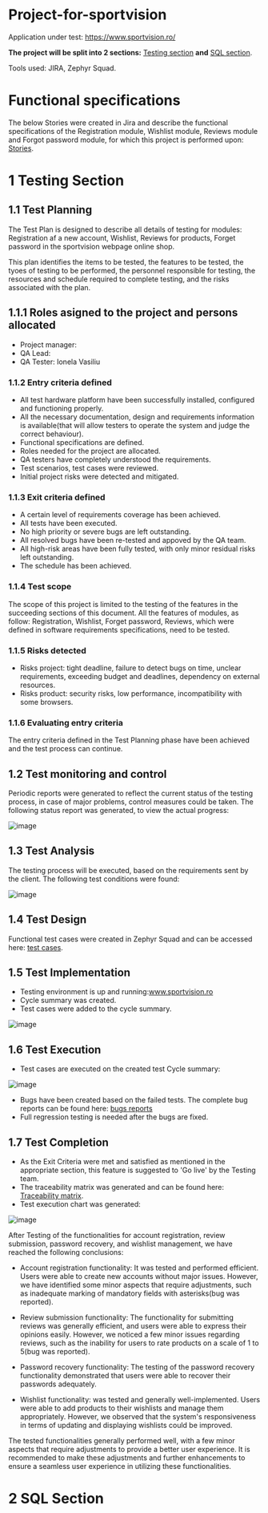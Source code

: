 # Project-for-sportvision
Application under test: https://www.sportvision.ro/

**The project will be split into 2 sections:** [Testing section](https://github.com/VasiliuIonela/Project-for-sportvision/blob/main/README.md#1-testing-section) **and** [SQL section](https://github.com/VasiliuIonela/Project-for-sportvision/blob/main/README.md#2-sql-section).

Tools used: JIRA, Zephyr Squad.

# Functional specifications

The below Stories were created in Jira and describe the functional specifications of the Registration module, Wishlist module, Reviews module and Forgot password module, for which this project is performed upon: [Stories](https://github.com/VasiliuIonela/Project-for-sportvision/blob/main/Jira.pdf).

# 1 Testing Section
## 1.1 Test Planning
The Test Plan is designed to describe all details of testing for modules: Registration af a new account, Wishlist, Reviews for products, Forget password in the sportvision webpage online shop.

This plan identifies the items to be tested, the features to be tested, the tyoes of testing to be performed, the personnel responsible for testing, the resources and schedule required to complete testing, and the risks associated with the plan.
## 1.1.1 Roles asigned to the project and persons allocated
* Project manager:
* QA Lead:
* QA Tester: Ionela Vasiliu
### 1.1.2 Entry criteria defined
* All test hardware platform have been successfully installed, configured and functioning properly.
* All the necessary documentation, design and requirements information is available(that will allow testers to operate the system and judge the correct behaviour).
* Functional specifications are defined.
* Roles needed for the project are allocated.
* QA testers have completely understood the requirements.
* Test scenarios, test cases were reviewed.
* Initial project risks were detected and mitigated.
### 1.1.3 Exit criteria defined
* A certain level of requirements coverage has been achieved.
* All tests have been executed.
* No high priority or severe bugs are left outstanding.
* All resolved bugs have been re-tested and appoved by the QA team.
* All high-risk areas have been fully tested, with only minor residual risks left outstanding.
* The schedule has been achieved.
### 1.1.4 Test scope
 The scope of this project is limited to the testing of the features in the succeeding sections of this document. All the features of modules, as follow: Registration, Wishlist, Forget password, Reviews, which were defined in software requirements specifications, need to be tested.
### 1.1.5 Risks detected
* Risks project: tight deadline, failure to detect bugs on time, unclear requirements, exceeding budget and deadlines, dependency on external resources.
* Risks product: security risks, low performance, incompatibility with some browsers.
### 1.1.6 Evaluating entry criteria
The entry criteria defined in the Test Planning phase have been achieved and the test process can continue.
## 1.2 Test monitoring and control
Periodic reports were generated to reflect the current status of the testing process, in case of major problems, control measures could be taken.
The following status report was generated, to view the actual progress:

![image](https://github.com/VasiliuIonela/Project-for-sportvision/blob/main/test%20metrics.jpeg)
## 1.3 Test Analysis
The testing process will be executed, based on the requirements sent by the client. 
The following test conditions were found:

![image](https://github.com/VasiliuIonela/Project-for-sportvision/blob/main/test%20cases%20sportvision.jpeg)

## 1.4 Test Design
Functional test cases were created in Zephyr Squad and  can be accessed here: [test cases](https://github.com/VasiliuIonela/Project-for-sportvision/blob/main/test.cases..pdf).

## 1.5 Test Implementation
* Testing environment is up and running:www.sportvision.ro
* Cycle summary was created.
* Test cases were added to the cycle summary.

![image](https://github.com/VasiliuIonela/Project-for-sportvision/blob/main/cycle.summary.jpeg)
## 1.6 Test Execution
* Test cases are executed on the created test Cycle summary:

![image](https://github.com/VasiliuIonela/Project-for-sportvision/blob/main/execution.list.jpeg)
* Bugs have been created based on the failed tests. The complete bug reports can be found here: [bugs reports](https://github.com/VasiliuIonela/Project-for-sportvision/blob/main/bugs.pdf)
* Full regression testing is needed after the bugs are fixed.

## 1.7 Test Completion
* As the Exit Criteria were met and satisfied as mentioned in the appropriate section, this feature is suggested to 'Go live' by the Testing team.
* The traceability matrix was generated and can be found here: [Traceability matrix](https://github.com/VasiliuIonela/Project-for-sportvision/blob/main/Forward%20Traceability_15_5_2023.xlsx).
* Test execution chart was generated:

![image](https://github.com/VasiliuIonela/Project-for-sportvision/blob/main/execution.chart.jpeg)

After Testing of the functionalities for account registration, review submission, password recovery, and wishlist management, we have reached the following conclusions:
* Account registration functionality: It was tested and performed efficient. Users were able to create new accounts without major issues. However, we have identified some minor aspects that require adjustments, such as inadequate marking of mandatory fields with asterisks(bug was reported).
* Review submission functionality: The functionality for submitting reviews was generally efficient, and users were able to express their opinions easily. However, we noticed a few minor issues regarding reviews, such as the inability for users to rate products on a scale of 1 to 5(bug was reported).
* Password recovery functionality: The testing of the password recovery functionality demonstrated that users were able to recover their passwords adequately.

* Wishlist  functionality:  was tested and generally well-implemented. Users were able to add products to their wishlists and manage them appropriately. However, we observed that the system's responsiveness in terms of updating and displaying wishlists could be improved.

The tested functionalities generally performed well, with a few minor aspects that require adjustments to provide a better user experience. It is recommended to make these adjustments and further enhancements to ensure a seamless user experience in utilizing these functionalities.
# 2 SQL Section
